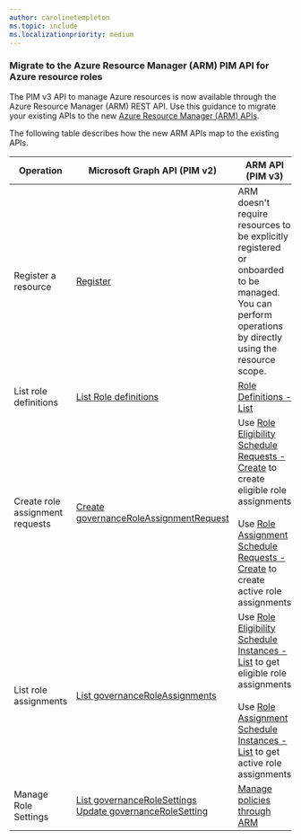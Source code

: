 ```yaml
---
author: carolinetempleton
ms.topic: include
ms.localizationpriority: medium
---
```


<!-- markdownlint-disable MD041-->

### Migrate to the Azure Resource Manager (ARM) PIM API for Azure resource roles

The PIM v3 API to manage Azure resources is now available through the Azure Resource Manager (ARM) REST API. Use this guidance to migrate your existing APIs to the new [Azure Resource Manager (ARM) APIs](/rest/api/authorization/privileged-role-eligibility-rest-sample).

The following table describes how the new ARM APIs map to the existing APIs.

| Operation | Microsoft Graph API (PIM v2) | ARM API (PIM v3) |
| --------- | ------------ | -------------- |
| Register a resource | [Register](/graph/api/governanceresource-register) | ARM doesn't require resources to be explicitly registered or onboarded to be managed. You can perform operations by directly using the resource scope. |
| List role definitions | [List Role definitions](/graph/api/governanceroledefinition-list) | [Role Definitions - List](/rest/api/authorization/role-definitions/list) |
| Create role assignment requests | [Create governanceRoleAssignmentRequest](/graph/api/governanceroleassignmentrequest-post) | Use [Role Eligibility Schedule Requests - Create](/rest/api/authorization/role-eligibility-schedule-requests/create) to create eligible role assignments<br/><br/>Use [Role Assignment Schedule Requests - Create](/rest/api/authorization/role-assignment-schedule-requests/create) to create active role assignments |
| List role assignments | [List governanceRoleAssignments](/graph/api/governanceroleassignment-list) | Use [Role Eligibility Schedule Instances - List](/rest/api/authorization/role-eligibility-schedule-instances/list-for-scope) to get eligible role assignments<br/><br/>Use [Role Assignment Schedule Instances - List](/rest/api/authorization/role-assignment-schedule-instances/list-for-scope) to get active role assignments |
| Manage Role Settings | [List governanceRoleSettings](/graph/api/governancerolesetting-list)<br/>[Update governanceRoleSetting](/graph/api/governancerolesetting-update) | [Manage policies through ARM](/rest/api/authorization/privileged-role-policy-rest-sample)